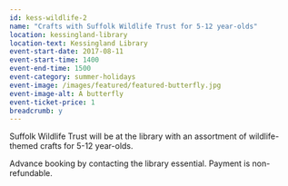 ```yaml
---
id: kess-wildlife-2
name: "Crafts with Suffolk Wildlife Trust for 5-12 year-olds"
location: kessingland-library
location-text: Kessingland Library
event-start-date: 2017-08-11
event-start-time: 1400
event-end-time: 1500
event-category: summer-holidays
event-image: /images/featured/featured-butterfly.jpg
event-image-alt: A butterfly
event-ticket-price: 1
breadcrumb: y
---
```


Suffolk Wildlife Trust will be at the library with an assortment of wildlife-themed crafts for 5-12 year-olds.

Advance booking by contacting the library essential. Payment is non-refundable.
